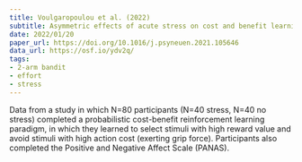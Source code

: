 ```yaml
---
title: Voulgaropoulou et al. (2022)
subtitle: Asymmetric effects of acute stress on cost and benefit learning
date: 2022/01/20
paper_url: https://doi.org/10.1016/j.psyneuen.2021.105646
data_url: https://osf.io/ydv2q/
tags:
- 2-arm bandit
- effort
- stress
---
```


Data from a study in which N=80 participants (N=40 stress, N=40 no stress) completed a probabilistic cost-benefit reinforcement learning paradigm, in which they learned to select stimuli with high reward value and avoid stimuli with high action cost (exerting grip force). Participants also completed the Positive and Negative Affect Scale (PANAS).
